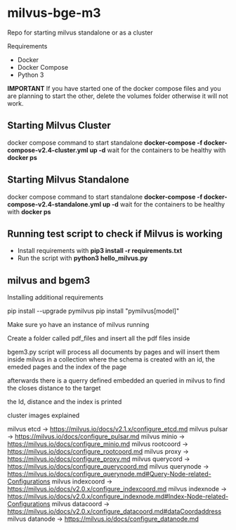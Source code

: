 # milvus-bge-m3

Repo for starting milvus standalone or as a cluster

Requirements

- Docker
- Docker Compose
- Python 3

**IMPORTANT**
If you have started one of the docker compose files and you are planning to start the other, delete the volumes folder otherwise it will not work.


## Starting Milvus Cluster

docker compose command to start standalone **docker-compose -f docker-compose-v2.4-cluster.yml up -d** wait for the containers to be healthy with **docker ps**

## Starting Milvus Standalone

docker compose command to start standalone **docker-compose -f docker-compose-v2.4-standalone.yml up -d** wait for the containers to be healthy with **docker ps**

## Running test script to check if Milvus is working

- Install requirements with **pip3 install -r requirements.txt**
- Run the script with **python3 hello_milvus.py**


## milvus and bgem3

Installing additional requirements

pip install --upgrade pymilvus
pip install "pymilvus[model]"

Make sure yo have an instance of milvus running

Create a folder called pdf_files and insert all the pdf files inside

bgem3.py script will process all documents by pages and will insert them inside milvus in a collection where the schema is created with an id, the emeded pages and the index of the page

afterwards there is a querry defined embedded an queried in milvus to find the closes distance to the target

the Id, distance and the index is printed

cluster images explained 

milvus etcd -> https://milvus.io/docs/v2.1.x/configure_etcd.md
milvus pulsar -> https://milvus.io/docs/configure_pulsar.md
milvus minio -> https://milvus.io/docs/configure_minio.md
milvus rootcoord -> https://milvus.io/docs/configure_rootcoord.md
milvus proxy -> https://milvus.io/docs/configure_proxy.md
milvus querycord -> https://milvus.io/docs/configure_querycoord.md
milvus querynode -> https://milvus.io/docs/configure_querynode.md#Query-Node-related-Configurations
milvus indexcoord -> https://milvus.io/docs/v2.0.x/configure_indexcoord.md
milvus indexnode -> https://milvus.io/docs/v2.0.x/configure_indexnode.md#Index-Node-related-Configurations
milvus datacoord -> https://milvus.io/docs/v2.0.x/configure_datacoord.md#dataCoordaddress
milvus datanode -> https://milvus.io/docs/configure_datanode.md

